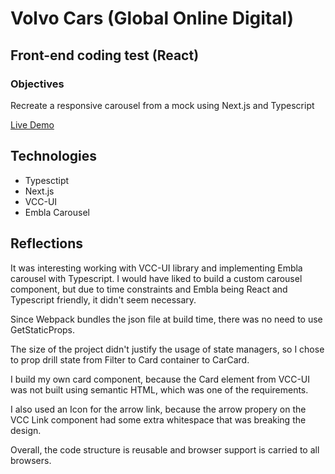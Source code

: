 # Volvo Cars (Global Online Digital)
## Front-end coding test (React)

### Objectives
Recreate a responsive carousel from a mock using Next.js and Typescript


[Live Demo](https://god-frontend-code-test-aleksmarinova.vercel.app/)
## Technologies 
- Typesctipt
- Next.js
- VCC-UI
- Embla Carousel

## Reflections
It was interesting working with VCC-UI library and implementing Embla carousel with Typescript. I would have liked to build a custom carousel component, but due to time constraints and Embla being React and Typescript friendly, it didn't seem necessary.

Since Webpack bundles the json file at build time, there was no need to use GetStaticProps.

The size of the project didn't justify the usage of state managers, so I chose to prop drill state from Filter to Card container to CarCard.

I build my own card component, because the Card element from VCC-UI was not built using semantic HTML, which was one of the requirements.

I also used an Icon for the arrow link, because the arrow propery on the VCC Link component had some extra whitespace that was breaking the design.

Overall, the code structure is reusable and browser support is carried to all browsers.